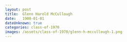 ```yaml
---
layout: post
title:  Glenn Harold McCullough
date:   1900-01-01
dateUnknown: true
categories: class-of-1970
images: /assets/class-of-1970/glenn-h-mccullough-1.png
---
```

